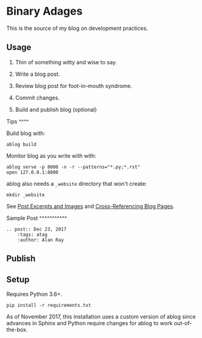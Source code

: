 Binary Adages
=============

This is the source of my blog on development practices.

Usage
-----

1. Thin of something witty and wise to say.

2. Write a blog post.

3. Review blog post for foot-in-mouth syndrome.

4. Commit changes.

5. Build and publish blog (optional)

Tips
^^^^

Build blog with:

    ablog build

Monitor blog as you write with with:

    ablog serve -p 8000 -n -r --patterns="*.py;*.rst"
    open 127.0.0.1:8000

ablog also needs a `_website` directory that won't create:

    mkdir _website

See  [Post Excerpts and Images](http://ablog.readthedocs.org/manual/post-excerpts-and-images/) and [Cross-Referencing Blog Pages](http://ablog.readthedocs.org/manual/cross-referencing-blog-pages/).

Sample Post
^^^^^^^^^^^

    .. post:: Dec 23, 2017
        :tags: atag
        :author: Alan Ray

Publish
-------

Setup
-----

Requires Python 3.6+.

    pip install -r requirements.txt

As of November 2017, this installation uses a custom version of ablog since advances in Sphinx and Python require changes for ablog to work out-of-the-box.
